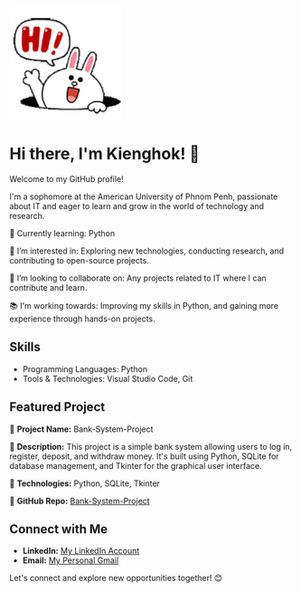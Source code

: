 ![alternative text](Waving.gif)   
# Hi there, I'm Kienghok! 👋

Welcome to my GitHub profile!

I'm a sophomore at the American University of Phnom Penh, passionate about IT and eager to learn and grow in the world of technology and research.

🌱 Currently learning: Python

🔭 I’m interested in: Exploring new technologies, conducting research, and contributing to open-source projects.

👯 I’m looking to collaborate on: Any projects related to IT where I can contribute and learn.

📚 I'm working towards: Improving my skills in Python, and gaining more experience through hands-on projects.

## Skills

- Programming Languages: Python
- Tools & Technologies: Visual Studio Code, Git

## Featured Project

🚀 **Project Name:** Bank-System-Project

🌟 **Description:** This project is a simple bank system allowing users to log in, register, deposit, and withdraw money. It's built using Python, SQLite for database management, and Tkinter for the graphical user interface.

🔧 **Technologies:** Python, SQLite, Tkinter

🔗 **GitHub Repo:** [Bank-System-Project](https://github.com/KheavKienghok/Bank-System-Project)

## Connect with Me

- **LinkedIn:** [My LinkedIn Account](https://www.linkedin.com/in/kienghok-kheav-1896b5289/)
- **Email:** [My Personal Gmail](khievkeanghok@gmail.com)

Let's connect and explore new opportunities together! 😊
